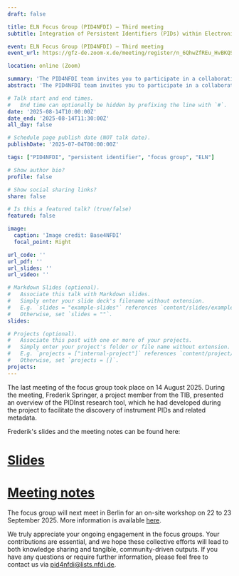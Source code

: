 ```yaml
---
draft: false

title: ELN Focus Group (PID4NFDI) – Third meeting
subtitle: Integration of Persistent Identifiers (PIDs) within Electronic Laboratory Notebooks (ELNs)

event: ELN Focus Group (PID4NFDI) – Third meeting
event_url: https://gfz-de.zoom-x.de/meeting/register/n_6QhwZfREu_HvBKQSFRCg 

location: online (Zoom)

summary: 'The PID4NFDI team invites you to participate in a collaborative initiative focused on the integration of Persistent Identifiers (PIDs) within ELNs and providing PID-related support.'
abstract: 'The PID4NFDI team invites you to participate in a collaborative initiative focused on the integration of Persistent Identifiers (PIDs) within ELNs and providing PID-related support.'

# Talk start and end times.
#   End time can optionally be hidden by prefixing the line with `#`.
date: '2025-08-14T10:00:00Z'
date_end: '2025-08-14T11:30:00Z'
all_day: false

# Schedule page publish date (NOT talk date).
publishDate: '2025-07-04T00:00:00Z'

tags: ["PID4NFDI", "persistent identifier", "focus group", "ELN"]

# Show author bio?
profile: false

# Show social sharing links?
share: false

# Is this a featured talk? (true/false)
featured: false

image:
  caption: 'Image credit: Base4NFDI'
  focal_point: Right

url_code: ''
url_pdf: ''
url_slides: ''
url_video: ''

# Markdown Slides (optional).
#   Associate this talk with Markdown slides.
#   Simply enter your slide deck's filename without extension.
#   E.g. `slides = "example-slides"` references `content/slides/example-slides.md`.
#   Otherwise, set `slides = ""`.
slides:

# Projects (optional).
#   Associate this post with one or more of your projects.
#   Simply enter your project's folder or file name without extension.
#   E.g. `projects = ["internal-project"]` references `content/project/deep-learning/index.md`.
#   Otherwise, set `projects = []`.
projects:
---
```



The last meeting of the focus group took place on 14 August 2025. During the meeting, Frederik Springer, a project member from the TIB, presented an overview of the PIDInst research tool, which he had developed during the project to facilitate the discovery of instrument PIDs and related metadata.

Frederik's slides and the meeting notes can be found here:
# [Slides](https://docs.google.com/presentation/d/1H_v3AQxBYm6J_REnJnLsCgN_-k20DNJY/edit?usp=sharing&ouid=106676367050893327372&rtpof=true&sd=true)
# [Meeting notes](https://docs.google.com/document/d/1iOF6Yn49oMtpk55EDokf5qyQANQBC-T6C0vGPdApqQw/edit?tab=t.0#heading=h.4wrd07ff6app)

The focus group will next meet in Berlin for an on-site workshop on 22 to 23 September 2025. More information is available [here](https://pid.services.base4nfdi.de/events/2025-09-22-on-site-workshop_eln-dmp/).


We truly appreciate your ongoing engagement in the focus groups. Your contributions are essential, and we hope these collective efforts will lead to both knowledge sharing and tangible, community-driven outputs. If you have any questions or require further information, please feel free to contact us via pid4nfdi@lists.nfdi.de.
